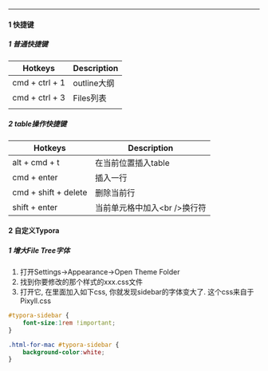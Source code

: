 

---

#### 1 快捷键

##### 1 普通快捷键

| Hotkeys        | Description |
| -------------- | ----------- |
| cmd + ctrl + 1 | outline大纲 |
| cmd + ctrl + 3 | Files列表   |
|                |             |



##### 2 table操作快捷键

| Hotkeys              | Description                   |
| -------------------- | ----------------------------- |
| alt + cmd + t        | 在当前位置插入table           |
| cmd + enter          | 插入一行                      |
| cmd + shift + delete | 删除当前行                    |
| shift + enter        | 当前单元格中加入<br \/>换行符 |



#### 2 自定义Typora

##### 1 增大File Tree字体

1. 打开Settings→Appearance→Open Theme Folder
2. 找到你要修改的那个样式的xxx.css文件
3. 打开它, 在里面加入如下css, 你就发现sidebar的字体变大了. 这个css来自于Pixyll.css

```css
#typora-sidebar {
	font-size:1rem !important;
}

.html-for-mac #typora-sidebar {
	background-color:white;
}
```

